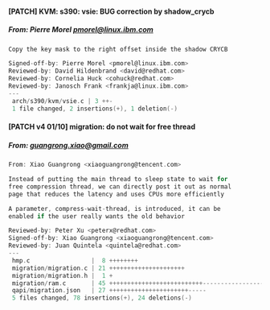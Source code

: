 #### [PATCH] KVM: s390: vsie: BUG correction by shadow_crycb
##### From: Pierre Morel <pmorel@linux.ibm.com>

```c
Copy the key mask to the right offset inside the shadow CRYCB

Signed-off-by: Pierre Morel <pmorel@linux.ibm.com>
Reviewed-by: David Hildenbrand <david@redhat.com>
Reviewed-by: Cornelia Huck <cohuck@redhat.com>
Reviewed-by: Janosch Frank <frankja@linux.ibm.com>
---
 arch/s390/kvm/vsie.c | 3 ++-
 1 file changed, 2 insertions(+), 1 deletion(-)

```
#### [PATCH v4 01/10] migration: do not wait for free thread
##### From: guangrong.xiao@gmail.com

```c
From: Xiao Guangrong <xiaoguangrong@tencent.com>

Instead of putting the main thread to sleep state to wait for
free compression thread, we can directly post it out as normal
page that reduces the latency and uses CPUs more efficiently

A parameter, compress-wait-thread, is introduced, it can be
enabled if the user really wants the old behavior

Reviewed-by: Peter Xu <peterx@redhat.com>
Signed-off-by: Xiao Guangrong <xiaoguangrong@tencent.com>
Reviewed-by: Juan Quintela <quintela@redhat.com>
---
 hmp.c                 |  8 ++++++++
 migration/migration.c | 21 +++++++++++++++++++++
 migration/migration.h |  1 +
 migration/ram.c       | 45 ++++++++++++++++++++++++++-------------------
 qapi/migration.json   | 27 ++++++++++++++++++++++-----
 5 files changed, 78 insertions(+), 24 deletions(-)

```
